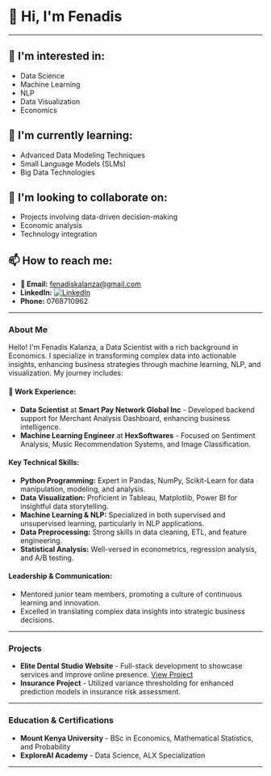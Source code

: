 
# 👋 Hi, I'm Fenadis

---

## 👀 I'm interested in:
- Data Science
- Machine Learning
- NLP
- Data Visualization
- Economics

## 🌱 I'm currently learning:
- Advanced Data Modeling Techniques
- Small Language Models (SLMs)
- Big Data Technologies

## 💞️ I'm looking to collaborate on:
- Projects involving data-driven decision-making
- Economic analysis
- Technology integration

## 📫 How to reach me:
- **📧 Email:** [fenadiskalanza@gmail.com](mailto:fenadiskalanza@gmail.com)
- **LinkedIn:** [![LinkedIn](https://img.shields.io/badge/LinkedIn-0077B5?style=flat&logo=linkedin&logoColor=white)](https://www.linkedin.com/in/fenadis-kalanza)
- **Phone:** 0768710962

---

### About Me
Hello! I'm Fenadis Kalanza, a Data Scientist with a rich background in Economics. I specialize in transforming complex data into actionable insights, enhancing business strategies through machine learning, NLP, and visualization. My journey includes:

#### 🔭 Work Experience:
- **Data Scientist** at **Smart Pay Network Global Inc** - Developed backend support for Merchant Analysis Dashboard, enhancing business intelligence.
- **Machine Learning Engineer** at **HexSoftwares** - Focused on Sentiment Analysis, Music Recommendation Systems, and Image Classification.

#### Key Technical Skills:
- **Python Programming:** Expert in Pandas, NumPy, Scikit-Learn for data manipulation, modeling, and analysis.
- **Data Visualization:** Proficient in Tableau, Matplotlib, Power BI for insightful data storytelling.
- **Machine Learning & NLP:** Specialized in both supervised and unsupervised learning, particularly in NLP applications.
- **Data Preprocessing:** Strong skills in data cleaning, ETL, and feature engineering.
- **Statistical Analysis:** Well-versed in econometrics, regression analysis, and A/B testing.


#### Leadership & Communication:
- Mentored junior team members, promoting a culture of continuous learning and innovation.
- Excelled in translating complex data insights into strategic business decisions.

---

### Projects
- **Elite Dental Studio Website** - Full-stack development to showcase services and improve online presence. [View Project](https://elitedentalstudioke.co.ke/)
- **Insurance Project** - Utilized variance thresholding for enhanced prediction models in insurance risk assessment.

---

### Education & Certifications
- **Mount Kenya University** - BSc in Economics, Mathematical Statistics, and Probability
- **ExploreAI Academy** - Data Science, ALX Specialization

---
